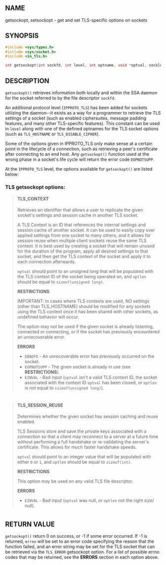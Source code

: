 ## NAME

getsockopt, setsockopt - get and set TLS-specific options on sockets

## SYNOPSIS

```c
#include <sys/types.h>
#include <sys/socket.h>
#include <in_tls.h>

int getsockopt(int sockfd, int level, int optname, void *optval, socklen_t *optlen);

```

## DESCRIPTION

`getsockopt()` retrieves information both locally and within the SSA daemon for 
the socket referred to by the file descriptor `sockfd`.

An additional protocol level (`IPPROTO_TLS`) has been added for sockets 
utilizing the daemon--it exists as a way for a programmer to retrieve the TLS 
settings of a socket (such as enabled ciphersuites, message padding features, 
and many other TLS-specific features). This constant can be used in `level` 
along with one of the defined optnames for the TLS socket options (such as 
`TLS_HOSTNAME` or `TLS_DISABLE_CIPHER`). 

Some of the options given in IPPROTO_TLS only make sense at a certain point in 
the lifecycle of a connection, such as retrieving a peer's certificate after 
connecting to an end host. Any `getsockopt()` function used at the wrong phase 
in a socket's life cycle will return the error code `EOPNOTSUPP`.

At the `IPPROTO_TLS` level, the options available for `getsockopt()` are listed 
below:

### TLS getsockopt options:


> #### TLS_CONTEXT
> Retrieves an identifier that allows a user to replicate the given socket's 
> settings and session cache in another TLS socket.
> 
> A TLS Context is an ID that references the internal settings and session 
> cache of another socket. It can be used to easily copy over applied settings 
> from one socket to many others, and it allows for session reuse when multiple 
> client sockets reuse the same TLS context. It is best used by creating a 
> socket that will remain unused for the duration of the program, apply all 
> desired settings to that socket, and then get the TLS context of the socket 
> and apply it to each connection afterwards. 
> 
> `optval` should point to an unsigned long that will be populated with the TLS 
> context ID of the socket being operated on, and `optlen` should be equal to 
> `sizeof(unsigned long)`.
> 
> **RESTRICTIONS**
> 
> IMPORTANT: In cases where TLS contexts are used, NO settings (other than 
> TLS_HOSTNAME) should be modified for any sockets using the TLS context once 
> it has been shared with other sockets, as undefined behavior will occur.
> 
> The option may not be used if the given socket is already listening, 
> connected or connecting, or if the socket has previously 
> encountered an unrecoverable error.
>
> **ERRORS**
>
> - `EBADFD` - An unrecoverable error has previously occurred on the socket. 
> - `EOPNOTSUPP` - The given socket is already in use (see **RESTRICTIONS**). 
> - `EINVAL` - Bad input (`optval` isn't a valid TLS context ID, the socket 
> associated with the context ID `optval` has been closed, or `optlen` is not 
> equal to `sizeof(unsigned long)`). 

#

> #### TLS_SESSION_REUSE
> Determines whether the given socket has session caching and reuse enabled. 
>
> TLS Sessions store and save the private keys associated with a connection 
> so that a client may reconnect to a server at a future time without 
> performing a full handshake or re-validating the server's certificate. 
> This allows for much faster handshake speeds.
>
> `optval` should point to an integer value that will be populated with 
> either `0` or `1`, and `optlen` should be equal to `sizeof(int)`. 
>
> **RESTRICTIONS** 
> 
> This option may be used on any valid TLS file descriptor. 
>
> **ERRORS**
> 
> - `EINVAL` - Bad input (`optval` was null, or `optlen` not the right size/ 
> null). 

#





## RETURN VALUE

`getsockopt()` return 0 on success, or -1 if some error occurred. If -1 is 
returned, `errno` will be set to an error code specifying the reason that
the function failed, and an error string may be set for the TLS socket that 
can be retrieved via the `TLS_ERROR` getsockopt option. For a list of 
possible errno codes that may be returned, see the **ERRORS** section in each 
option above.


